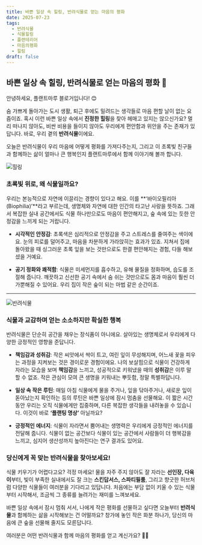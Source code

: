 ```yaml
---
title: 바쁜 일상 속 힐링, 반려식물로 얻는 마음의 평화
date: 2025-07-23
tags:
  - 반려식물
  - 식물힐링
  - 플랜테리어
  - 마음의평화
  - 힐링
draft: false
---
```


## 바쁜 일상 속 힐링, 반려식물로 얻는 마음의 평화 🌿

안녕하세요, 플랜트마루 블로거입니다! 😊

숨 가쁘게 돌아가는 도시 생활, 퇴근 후에도 밀려드는 생각들로 마음 편할 날이 없는 요즘이죠. 혹시 이런 바쁜 일상 속에서 **진정한 힐링**을 찾아 헤매고 있지는 않으신가요? 멀리 떠나지 않아도, 비싼 비용을 들이지 않아도 우리에게 편안함과 위안을 주는 존재가 있답니다. 바로, 우리 곁의 **반려식물**이에요.

오늘은 반려식물이 우리 마음에 어떻게 평화를 가져다주는지, 그리고 이 초록빛 친구들과 함께하는 삶이 얼마나 큰 행복인지 플랜트마루에서 함께 이야기해 볼까 합니다.

![힐링](/images/healing.png)

### **초록빛 위로, 왜 식물일까요?**

우리는 본능적으로 자연에 이끌리는 경향이 있다고 해요. 이를 **‘바이오필리아(Biophilia)’**라고 부르는데, 생명체와 자연에 대한 인간의 타고난 사랑을 뜻하죠. 그래서 복잡한 실내 공간에서도 식물 하나만으로도 마음이 편안해지고, 숲 속에 있는 듯한 안정감을 느끼게 되는 거랍니다.

- **시각적인 안정감**: 초록색은 심리적으로 안정감을 주고 스트레스를 줄여주는 색이에요. 눈의 피로를 덜어주고, 마음을 차분하게 가라앉히는 효과가 있죠. 지쳐서 집에 돌아왔을 때 싱그러운 초록 잎을 보는 것만으로도 한결 편안해지는 경험, 다들 해보셨을 거예요.
    
- **공기 정화와 쾌적함**: 식물은 미세먼지를 흡수하고, 유해 물질을 정화하며, 습도를 조절해 줍니다. 깨끗하고 신선한 공기 속에서 숨 쉬는 것만으로도 몸과 마음이 훨씬 더 가뿐해질 수 있어요. 우리 집이 작은 숲이 되는 마법 같은 순간이죠.
    

---
![반려식물](/images/plants.png)

### **식물과 교감하며 얻는 소소하지만 확실한 행복**

반려식물은 단순히 공간을 채우는 장식품이 아니에요. 살아있는 생명체로서 우리에게 다양한 긍정적인 영향을 준답니다.

- **책임감과 성취감**: 작은 씨앗에서 싹이 트고, 여린 잎이 무성해지며, 어느새 꽃을 피우는 과정을 지켜보는 것은 경이로운 경험이에요. 나의 보살핌으로 식물이 건강하게 자라는 모습을 보며 **책임감**을 느끼고, 성공적으로 키워냈을 때의 **성취감**은 이루 말할 수 없죠. 작은 관심이 모여 큰 생명을 키워내는 뿌듯함, 정말 특별하답니다.
    
- **일상 속 작은 루틴**: 매일 아침 식물에게 물을 주거나, 잎을 닦아주거나, 새로운 잎이 돋아났는지 확인하는 등의 루틴은 바쁜 일상에 잠시 멈춤을 선물해요. 이 짧은 시간 동안 우리는 오직 식물에게만 집중하며, 다른 복잡한 생각들을 내려놓을 수 있습니다. 이것이 바로 **‘플랜팅 명상’** 아닐까요?
    
- **긍정적인 에너지**: 식물이 자라면서 뿜어내는 생명력은 우리에게 긍정적인 에너지를 전달해 줍니다. 식물이 없는 공간보다 식물이 있는 공간에서 사람들이 더 행복감을 느끼고, 심지어 생산성까지 높아진다는 연구 결과도 있어요.
    

### **당신에게 꼭 맞는 반려식물을 찾아보세요!**

식물 키우기가 어렵다고요? 걱정 마세요! 물을 자주 주지 않아도 잘 자라는 **선인장, 다육이**부터, 빛이 부족한 실내에서도 잘 크는 **스킨답서스, 스파티필룸**, 그리고 향긋한 허브처럼 다양한 식물들이 여러분을 기다리고 있답니다. 처음에는 부담 없이 키울 수 있는 식물부터 시작해서, 조금씩 그 종류를 늘려가는 재미를 느껴보세요.

바쁜 일상 속에서 잠시 멈춰 서서, 나에게 작은 평화를 선물하고 싶다면 오늘부터 **반려식물**과 함께하는 삶을 시작해보는 건 어떨까요? 창가에 놓인 작은 화분 하나가, 당신의 마음에 큰 숲을 선물해 줄지도 모른답니다.


여러분은 어떤 반려식물과 함께 마음의 평화를 얻고 계신가요? 🌱💚